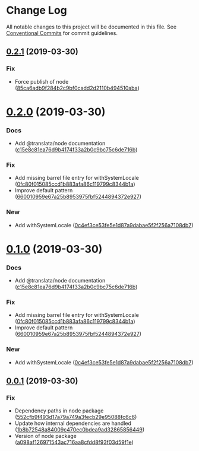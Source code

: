 # Change Log

All notable changes to this project will be documented in this file.
See [Conventional Commits](https://conventionalcommits.org) for commit guidelines.

## [0.2.1](https://github.com/jeanfortheweb/translata/compare/@translata/node@0.2.0...@translata/node@0.2.1) (2019-03-30)


### Fix

* Force publish of node ([85ca6adb9f284b2c9bf0cadd2d2110b494510aba](https://github.com/jeanfortheweb/translata/commit/85ca6adb9f284b2c9bf0cadd2d2110b494510aba))





# [0.2.0](https://github.com/jeanfortheweb/translata/compare/@translata/node@0.0.1...@translata/node@0.2.0) (2019-03-30)


### Docs

* Add @translata/node documentation ([c15e8c81ea76d9b4174f33a2b0c9bc75c6de716b](https://github.com/jeanfortheweb/translata/commit/c15e8c81ea76d9b4174f33a2b0c9bc75c6de716b))

### Fix

* Add missing barrel file entry for withSystemLocale ([0fc80f015085ccd1b883afa86c119799c8344b1a](https://github.com/jeanfortheweb/translata/commit/0fc80f015085ccd1b883afa86c119799c8344b1a))
* Improve default pattern ([660010959e67a25b8953975fbf5244894372e927](https://github.com/jeanfortheweb/translata/commit/660010959e67a25b8953975fbf5244894372e927))

### New

* Add withSystemLocale ([0c4ef3ce53fe5e1d87a9dabae5f2f256a7108db7](https://github.com/jeanfortheweb/translata/commit/0c4ef3ce53fe5e1d87a9dabae5f2f256a7108db7))





# [0.1.0](https://github.com/jeanfortheweb/translata/compare/@translata/node@0.0.1...@translata/node@0.1.0) (2019-03-30)


### Docs

* Add @translata/node documentation ([c15e8c81ea76d9b4174f33a2b0c9bc75c6de716b](https://github.com/jeanfortheweb/translata/commit/c15e8c81ea76d9b4174f33a2b0c9bc75c6de716b))

### Fix

* Add missing barrel file entry for withSystemLocale ([0fc80f015085ccd1b883afa86c119799c8344b1a](https://github.com/jeanfortheweb/translata/commit/0fc80f015085ccd1b883afa86c119799c8344b1a))
* Improve default pattern ([660010959e67a25b8953975fbf5244894372e927](https://github.com/jeanfortheweb/translata/commit/660010959e67a25b8953975fbf5244894372e927))

### New

* Add withSystemLocale ([0c4ef3ce53fe5e1d87a9dabae5f2f256a7108db7](https://github.com/jeanfortheweb/translata/commit/0c4ef3ce53fe5e1d87a9dabae5f2f256a7108db7))





## [0.0.1](https://github.com/jeanfortheweb/translata/compare/@translata/node@0.1.0...@translata/node@0.0.1) (2019-03-30)


### Fix

* Dependency paths in node package ([552cfb9f493d17a79a749a3fecb29e95088fc6c6](https://github.com/jeanfortheweb/translata/commit/552cfb9f493d17a79a749a3fecb29e95088fc6c6))
* Update how internal dependencies are handled ([1b8b72548a84009c470ec0bdea9ad32865856449](https://github.com/jeanfortheweb/translata/commit/1b8b72548a84009c470ec0bdea9ad32865856449))
* Version of node package ([a098af126971543ac716aa8cfdd8f93f03d59f1e](https://github.com/jeanfortheweb/translata/commit/a098af126971543ac716aa8cfdd8f93f03d59f1e))
